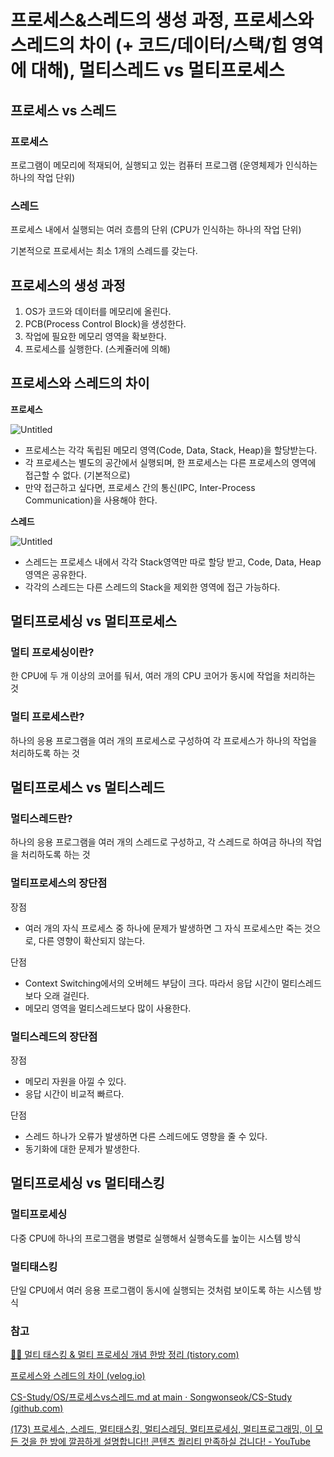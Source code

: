 # 프로세스&스레드의 생성 과정, 프로세스와 스레드의 차이 (+ 코드/데이터/스택/힙 영역에 대해), 멀티스레드 vs 멀티프로세스

## 프로세스 vs 스레드

### 프로세스

프로그램이 메모리에 적재되어, 실행되고 있는 컴퓨터 프로그램 (운영체제가 인식하는 하나의 작업 단위)

### 스레드

프로세스 내에서 실행되는 여러 흐름의 단위 (CPU가 인식하는 하나의 작업 단위)

기본적으로 프로세서는 최소 1개의 스레드를 갖는다.

## 프로세스의 생성 과정

1. OS가 코드와 데이터를 메모리에 올린다.
2. PCB(Process Control Block)을 생성한다.
3. 작업에 필요한 메모리 영역을 확보한다.
4. 프로세스를 실행한다. (스케쥴러에 의해)

## 프로세스와 스레드의 차이

**프로세스**

![Untitled](%E1%84%91%E1%85%B3%E1%84%85%E1%85%A9%E1%84%89%E1%85%A6%E1%84%89%E1%85%B3&%E1%84%89%E1%85%B3%E1%84%85%E1%85%A6%E1%84%83%E1%85%B3%E1%84%8B%E1%85%B4%20%E1%84%89%E1%85%A2%E1%86%BC%E1%84%89%E1%85%A5%E1%86%BC%20%E1%84%80%E1%85%AA%E1%84%8C%E1%85%A5%E1%86%BC,%20%E1%84%91%E1%85%B3%E1%84%85%E1%85%A9%E1%84%89%E1%85%A6%E1%84%89%E1%85%B3%E1%84%8B%E1%85%AA%20%E1%84%89%E1%85%B3%E1%84%85%E1%85%A6%E1%84%83%E1%85%B3%E1%84%8B%203898dee32bb24790ba9e9db41fd4f8ba/Untitled.png)

- 프로세스는 각각 독립된 메모리 영역(Code, Data, Stack, Heap)을 할당받는다.
- 각 프로세스는 별도의 공간에서 실행되며, 한 프로세스는 다른 프로세스의 영역에 접근할 수 없다. (기본적으로)
- 만약 접근하고 싶다면, 프로세스 간의 통신(IPC, Inter-Process Communication)을 사용해야 한다.

**스레드**

![Untitled](%E1%84%91%E1%85%B3%E1%84%85%E1%85%A9%E1%84%89%E1%85%A6%E1%84%89%E1%85%B3&%E1%84%89%E1%85%B3%E1%84%85%E1%85%A6%E1%84%83%E1%85%B3%E1%84%8B%E1%85%B4%20%E1%84%89%E1%85%A2%E1%86%BC%E1%84%89%E1%85%A5%E1%86%BC%20%E1%84%80%E1%85%AA%E1%84%8C%E1%85%A5%E1%86%BC,%20%E1%84%91%E1%85%B3%E1%84%85%E1%85%A9%E1%84%89%E1%85%A6%E1%84%89%E1%85%B3%E1%84%8B%E1%85%AA%20%E1%84%89%E1%85%B3%E1%84%85%E1%85%A6%E1%84%83%E1%85%B3%E1%84%8B%203898dee32bb24790ba9e9db41fd4f8ba/Untitled%201.png)

- 스레드는 프로세스 내에서 각각 Stack영역만 따로 할당 받고, Code, Data, Heap 영역은 공유한다.
- 각각의 스레드는 다른 스레드의 Stack을 제외한 영역에 접근 가능하다.

## 멀티프로세싱 vs 멀티프로세스

### 멀티 프로세싱이란?

한 CPU에 두 개 이상의 코어를 둬서, 여러 개의 CPU 코어가 동시에 작업을 처리하는 것

### 멀티 프로세스란?

하나의 응용 프로그램을 여러 개의 프로세스로 구성하여 각 프로세스가 하나의 작업을 처리하도록 하는 것

## 멀티프로세스 vs 멀티스레드

### 멀티스레드란?

하나의 응용 프로그램을 여러 개의 스레드로 구성하고, 각 스레드로 하여금 하나의 작업을 처리하도록 하는 것

### 멀티프로세스의 장단점

장점

- 여러 개의 자식 프로세스 중 하나에 문제가 발생하면 그 자식 프로세스만 죽는 것으로, 다른 영향이 확산되지 않는다.

단점

- Context Switching에서의 오버헤드 부담이 크다. 따라서 응답 시간이 멀티스레드보다 오래 걸린다.
- 메모리 영역을 멀티스레드보다 많이 사용한다.

### 멀티스레드의 장단점

장점

- 메모리 자원을 아낄 수 있다.
- 응답 시간이 비교적 빠르다.

단점

- 스레드 하나가 오류가 발생하면 다른 스레드에도 영향을 줄 수 있다.
- 동기화에 대한 문제가 발생한다.

## 멀티프로세싱 vs 멀티태스킹

### 멀티프로세싱

다중 CPU에 하나의 프로그램을 병렬로 실행해서 실행속도를 높이는 시스템 방식

### 멀티태스킹

단일 CPU에서 여러 응용 프로그램이 동시에 실행되는 것처럼 보이도록 하는 시스템 방식

### 참고

[👩‍💻 멀티 태스킹 & 멀티 프로세싱 개념 한방 정리 (tistory.com)](https://inpa.tistory.com/entry/%F0%9F%91%A9%E2%80%8D%F0%9F%92%BB-multi-programming-tasking-processing)

[프로세스와 스레드의 차이 (velog.io)](https://velog.io/@raejoonee/%ED%94%84%EB%A1%9C%EC%84%B8%EC%8A%A4%EC%99%80-%EC%8A%A4%EB%A0%88%EB%93%9C%EC%9D%98-%EC%B0%A8%EC%9D%B4)

[CS-Study/OS/프로세스vs스레드.md at main · Songwonseok/CS-Study (github.com)](https://github.com/Songwonseok/CS-Study/blob/main/OS/%ED%94%84%EB%A1%9C%EC%84%B8%EC%8A%A4vs%EC%8A%A4%EB%A0%88%EB%93%9C.md)

[(173) 프로세스, 스레드, 멀티태스킹, 멀티스레딩, 멀티프로세싱, 멀티프로그래밍, 이 모든 것을 한 방에 깔끔하게 설명합니다!! 콘텐츠 퀄리티 만족하실 겁니다! - YouTube](https://www.youtube.com/watch?v=QmtYKZC0lMU)